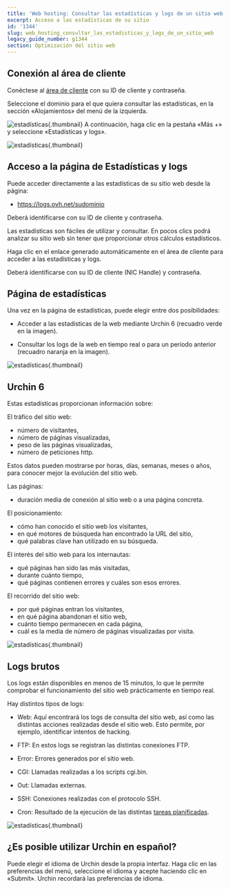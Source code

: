 ```yaml
---
title: 'Web hosting: Consultar las estadísticas y logs de un sitio web'
excerpt: Acceso a las estadísticas de su sitio
id: '1344'
slug: web_hosting_consultar_las_estadisticas_y_logs_de_un_sitio_web
legacy_guide_number: g1344
section: Optimización del sitio web
---
```



## Conexión al área de cliente
Conéctese al [área de cliente](hhttps://ca.ovh.com/auth/?action=gotomanager) con su ID de cliente y contraseña.

Seleccione el dominio para el que quiera consultar las estadísticas, en la sección «Alojamientos» del menú de la izquierda.

![estadísticas](images/img_2827.jpg){.thumbnail}
A continuación, haga clic en la pestaña «Más +» y seleccione «Estadísticas y logs».

![estadísticas](images/img_2826.jpg){.thumbnail}


## Acceso a la página de Estadísticas y logs
Puede acceder directamente a las estadísticas de su sitio web desde la página: 


- https://logs.ovh.net/sudominio


Deberá identificarse con su ID de cliente y contraseña.

Las estadísticas son fáciles de utilizar y consultar. En pocos clics podrá analizar su sitio web sin tener que proporcionar otros cálculos estadísticos.

Haga clic en el enlace generado automáticamente en el área de cliente para acceder a las estadísticas y logs. 

Deberá identificarse con su ID de cliente (NIC Handle) y contraseña.


## Página de estadísticas
Una vez en la página de estadísticas, puede elegir entre dos posibilidades:


- Acceder a las estadísticas de la web mediante Urchin 6 (recuadro verde en la imagen).

- Consultar los logs de la web en tiempo real o para un período anterior (recuadro naranja en la imagen).



![estadísticas](images/img_2832.jpg){.thumbnail}


## Urchin 6
Estas estadísticas proporcionan información sobre:

El tráfico del sitio web:


- número de visitantes,
- número de páginas visualizadas,
- peso de las páginas visualizadas,
- número de peticiones http.


Estos datos pueden mostrarse por horas, días, semanas, meses o años, para conocer mejor la evolución del sitio web.

Las páginas:


- duración media de conexión al sitio web o a una página concreta.

El posicionamiento:

- cómo han conocido el sitio web los visitantes,
- en qué motores de búsqueda han encontrado la URL del sitio,
- qué palabras clave han utilizado en su búsqueda.

El interés del sitio web para los internautas:

- qué páginas han sido las más visitadas,
- durante cuánto tiempo,
- qué páginas contienen errores y cuáles son esos errores.

El recorrido del sitio web:

- por qué páginas entran los visitantes,
- en qué página abandonan el sitio web,
- cuánto tiempo permanecen en cada página,
- cuál es la media de número de páginas visualizadas por visita.



![estadísticas](images/img_1490.jpg){.thumbnail}


## Logs brutos
Los logs están disponibles en menos de 15 minutos, lo que le permite comprobar el funcionamiento del sitio web prácticamente en tiempo real.

Hay distintos tipos de logs:


- Web: Aquí encontrará los logs de consulta del sitio web, así como las distintas acciones realizadas desde el sitio web. Esto permite, por ejemplo, identificar intentos de hacking.

- FTP: En estos logs se registran las distintas conexiones FTP. 

- Error: Errores generados por el sitio web.

- CGI: Llamadas realizadas a los scripts cgi.bin.

- Out: Llamadas externas.

- SSH: Conexiones realizadas con el protocolo SSH.

- Cron: Resultado de la ejecución de las distintas [tareas planificadas](https://docs.ovh.com/es/hosting/web_hosting_tareas_automatizadas_cron/).



![estadísticas](images/img_2828.jpg){.thumbnail}


## ¿Es posible utilizar Urchin en español?
Puede elegir el idioma de Urchin desde la propia interfaz. Haga clic en las preferencias del menú, seleccione el idioma y acepte haciendo clic en «Submit». Urchin recordará las preferencias de idioma.

